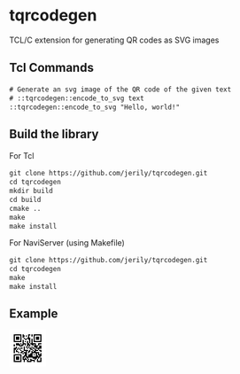 # tqrcodegen

TCL/C extension for generating QR codes as SVG images

## Tcl Commands
```
# Generate an svg image of the QR code of the given text
# ::tqrcodegen::encode_to_svg text 
::tqrcodegen::encode_to_svg "Hello, world!"
```


## Build the library 
For Tcl
```
git clone https://github.com/jerily/tqrcodegen.git
cd tqrcodegen
mkdir build
cd build
cmake ..
make
make install
```
For NaviServer (using Makefile)
```
git clone https://github.com/jerily/tqrcodegen.git
cd tqrcodegen
make
make install
```

## Example

![SVG image of the qr code of the text Hello World!](example.svg "SVG image of the qr code of the text Hello World!")
